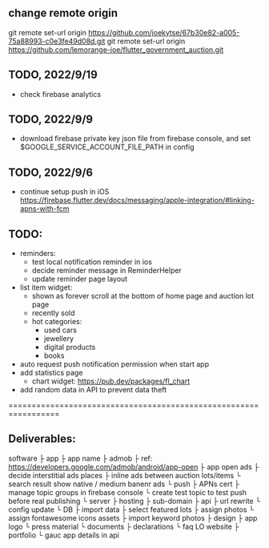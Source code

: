 ## change remote origin
git remote set-url origin https://github.com/joekytse/67b30e82-a005-75a88993-c0e3fe49d08d.git
git remote set-url origin https://github.com/lemorange-joe/flutter_government_auction.git

## TODO, 2022/9/19
- check firebase analytics
## TODO, 2022/9/9
- download firebase private key json file from firebase console, and set $GOOGLE_SERVICE_ACCOUNT_FILE_PATH in config
## TODO, 2022/9/6
- continue setup push in iOS
https://firebase.flutter.dev/docs/messaging/apple-integration/#linking-apns-with-fcm


## TODO:
- reminders:
  - test local notification reminder in ios
  - decide reminder message in ReminderHelper
  - update reminder page layout
- list item widget:
  - shown as forever scroll at the bottom of home page and auction lot page
  - recently sold
  - hot categories:
    - used cars
    - jewellery
    - digital products
    - books
- auto request push notification permission when start app
- add statistics page
  - chart widget: https://pub.dev/packages/fl_chart
- add random data in API to prevent data theft

=================================================================

## Deliverables:
software
├ app
  ├ app name
  ├ admob
    ├ ref: https://developers.google.com/admob/android/app-open
    ├ app open ads
    ├ decide interstitial ads places
    ├ inline ads between auction lots/items
    └ search result show native / medium banenr ads
  └ push
    ├ APNs cert
    ├ manage topic groups in firebase console
    └ create test topic to test push before real publishing
└ server
  ├ hosting
  ├ sub-domain
  ├ api
    ├ url rewrite
    └ config update
  └ DB
    ├ import data
    ├ select featured lots
    ├ assign photos
    └ assign fontawesome icons
assets
├ import keyword photos
├ design
  ├ app logo
  └ press material
└ documents
  ├ declarations
  └ faq
LO website
├ portfolio
└ gauc app details in api
